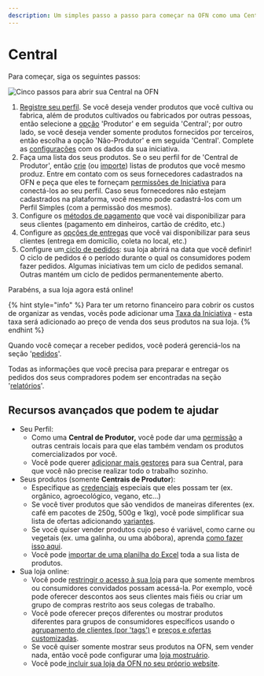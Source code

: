 ```yaml
---
description: Um simples passo a passo para começar na OFN como uma Central.
---
```


# Central

Para começar, siga os seguintes passos:

![Cinco passos para abrir sua Central na OFN ](../.gitbook/assets/set-up-in-5-steps-draft.png)

1. [Registre seu perfil](https://app.gitbook.com/@ofn-brasil/s/guide-ofn/~/drafts/-M1agwj8wgQ-HECDEnOf/basic-features/register-and-create-your-profile/@drafts). Se você deseja vender produtos que você cultiva ou fabrica, além de produtos cultivados ou fabricados por outras pessoas, então selecione a [opção](https://app.gitbook.com/@ofn-brasil/s/guide-ofn/~/drafts/-M1agwj8wgQ-HECDEnOf/basic-features/enterprise-profile/package-types/@drafts) 'Produtor' e em seguida 'Central'; por outro lado, se você deseja vender somente produtos fornecidos por terceiros, então escolha a opção 'Não-Produtor' e em seguida 'Central'. Complete as [configurações](https://app.gitbook.com/@ofn-brasil/s/guide-ofn/~/drafts/-M1agwj8wgQ-HECDEnOf/basic-features/enterprise-profile/enterprise-settings/@drafts) com os dados da sua iniciativa.
2. Faça uma lista dos seus produtos.  Se o seu perfil for de 'Central de Produtor', então [crie](https://app.gitbook.com/@ofn-brasil/s/guide-ofn/~/drafts/-M1agwj8wgQ-HECDEnOf/basic-features/products-1/products/@drafts) \(ou [importe](https://app.gitbook.com/@ofn-brasil/s/guide-ofn/~/drafts/-M1agwj8wgQ-HECDEnOf/basic-features/products-1/product-and-inventory-import#1-import-new-products/@drafts)\) listas de produtos que você mesmo produz. Entre em contato com os seus fornecedores cadastrados na OFN e peça que eles te forneçam [permissões de Iniciativa](https://app.gitbook.com/@ofn-brasil/s/guide-ofn/~/drafts/-M1agwj8wgQ-HECDEnOf/basic-features/enterprise-profile/enterprise-to-enterprise-permissions-e2es/@drafts) para conectá-los ao seu perfil. Caso seus fornecedores não estejam cadastrados na plataforma, você mesmo pode cadastrá-los com um Perfil Simples \(com a permissão dos mesmos\).
3. Configure os [métodos de pagamento](https://app.gitbook.com/@ofn-brasil/s/guide-ofn/~/drafts/-M1agwj8wgQ-HECDEnOf/basic-features/shopfront/payment-methods/@drafts) que você vai disponibilizar para seus clientes \(pagamento em dinheiros, cartão de crédito, etc.\) 
4. Configure as [opções de entregas](https://app.gitbook.com/@ofn-brasil/s/guide-ofn/~/drafts/-M1agwj8wgQ-HECDEnOf/basic-features/shopfront/shipping-methods/@drafts) que você vai disponibilizar para seus clientes \(entrega em domicílio, coleta no local, etc.\)  
5. Configure um[ ciclo de pedidos](https://app.gitbook.com/@ofn-brasil/s/guide-ofn/~/drafts/-M1agwj8wgQ-HECDEnOf/basic-features/shopfront/order-cycle/order-cycles-for-hubs/@drafts): sua loja abrirá na data que você definir! O ciclo de pedidos é o período durante o qual os consumidores podem fazer pedidos. Algumas iniciativas tem um ciclo de pedidos semanal. Outras mantém um ciclo de pedidos permanentemente aberto. 

Parabéns, a sua loja agora está online!

{% hint style="info" %}
Para ter um retorno financeiro para cobrir os custos de organizar as vendas, vocês pode adicionar uma [Taxa da Iniciativa](https://app.gitbook.com/@ofn-brasil/s/guide-ofn/~/drafts/-M1agwj8wgQ-HECDEnOf/basic-features/shopfront/enterprise-fees/@drafts) - esta taxa será adicionado ao preço de venda dos seus produtos na sua loja.
{% endhint %}

Quando você começar a receber pedidos, você poderá gerenciá-los na seção '[pedidos](https://app.gitbook.com/@ofn-brasil/s/guide-ofn/~/drafts/-M1agwj8wgQ-HECDEnOf/basic-features/orders/@drafts)'. 

Todas as informações que você precisa para preparar e entregar os pedidos dos seus compradores podem ser encontradas na seção '[relatórios](https://app.gitbook.com/@ofn-brasil/s/guide-ofn/~/drafts/-M1agwj8wgQ-HECDEnOf/basic-features/reports/@drafts)'.

## Recursos avançados que podem te ajudar

* Seu Perfil:
  * Como uma **Central de Produtor,** você pode dar uma [permissão](https://app.gitbook.com/@ofn-brasil/s/guide-ofn/~/drafts/-M1agwj8wgQ-HECDEnOf/basic-features/enterprise-profile/enterprise-to-enterprise-permissions-e2es) a outras centrais locais para que elas também vendam os produtos comercializados por você.
  * Você pode querer [adicionar mais gestores](https://app.gitbook.com/@ofn-brasil/s/guide-ofn/~/drafts/-M1agwj8wgQ-HECDEnOf/basic-features/enterprise-profile/transfer-ownership) para sua Central, para que você não precise realizar todo o trabalho sozinho. 
* Seus produtos \(somente **Centrais de Produtor**\): 
  * Especifique as [credenciais](https://app.gitbook.com/@ofn-brasil/s/guide-ofn/~/drafts/-M1agwj8wgQ-HECDEnOf/basic-features/products-1/product-properties) especiais que eles possam ter \(ex. orgânico, agroecológico, vegano, etc...\)
  * Se você tiver produtos que são vendidos de maneiras diferentes \(ex. café em pacotes de 250g, 500g e 1kg\), você pode simplificar sua lista de ofertas adicionando [variantes](https://app.gitbook.com/@ofn-brasil/s/guide-ofn/~/drafts/-M1agwj8wgQ-HECDEnOf/basic-features/products-1/product-variants).
  * Se você quiser vender produtos cujo peso é variável, como carne ou vegetais \(ex. uma galinha, ou uma abóbora\), aprenda [como fazer isso aqui](https://app.gitbook.com/@ofn-brasil/s/guide-ofn/~/drafts/-M1agwj8wgQ-HECDEnOf/basic-features/products-1/pricing-irregular-items-kg).
  * Você pode [importar de uma planilha do Excel](https://app.gitbook.com/@ofn-brasil/s/guide-ofn/~/drafts/-M1agwj8wgQ-HECDEnOf/basic-features/products-1/product-and-inventory-import#1-import-new-products) toda a sua lista de produtos.
* Sua loja online:
  * Você pode [restringir o acesso à sua loja](https://app.gitbook.com/@ofn-brasil/s/guide-ofn/~/drafts/-M1agwj8wgQ-HECDEnOf/basic-features/shopfront/private-shopfront) para que somente membros ou consumidores convidados possam acessá-la. Por exemplo, você pode oferecer descontos aos seus clientes mais fiéis ou criar um grupo de compras restrito aos seus colegas de trabalho.
  * Você pode oferecer preços diferentes ou mostrar produtos diferentes para grupos de consumidores específicos usando o [agrupamento de clientes \(por 'tags'\)](https://app.gitbook.com/@ofn-brasil/s/guide-ofn/~/drafts/-M1agwj8wgQ-HECDEnOf/basic-features/shopfront/customer-management-and-conditional-displays-prices/tags-and-tag-rules) e [preços e ofertas customizadas](https://app.gitbook.com/@ofn-brasil/s/guide-ofn/~/drafts/-M1agwj8wgQ-HECDEnOf/basic-features/shopfront/customer-management-and-conditional-displays-prices).
  * Se você quiser somente mostrar seus produtos na OFN, sem vender nada, então você pode configurar uma [loja mostruário](https://app.gitbook.com/@ofn-brasil/s/guide-ofn/~/drafts/-M1agwj8wgQ-HECDEnOf/basic-features/shopfront/display-only-order-cycles). 
  * Você pode[ incluir sua loja da OFN no seu próprio website](https://app.gitbook.com/@ofn-brasil/s/guide-ofn/~/drafts/-M1agwj8wgQ-HECDEnOf/basic-features/shopfront/embedded-shopfront). 

